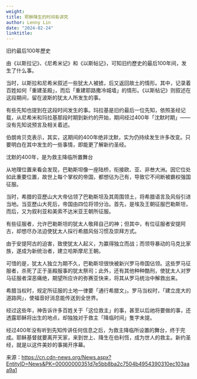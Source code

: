 ```yaml
---
weight: 
title: 耶稣降生的时间有讲究
author: Lenny Lin
date: "2024-02-24"
linktitle: 
---
```


旧约最后100年歷史

由《以斯拉记》、《尼希米记》和《以斯帖记》，可知旧约歷史的最后100年间，发生了什么事。

当时，以斯拉和尼希米叙述一些犹太人被掳，后又返回故土的情形。其中，记录着百姓如何「重建圣殿」，而后「重建耶路撒冷城墙」的情形。《以斯帖记》则叙述在这段期间，留在波斯的犹太人所发生的事。

有些先知也提到在这段时间发生的事。玛拉基是旧约最后一位先知，依照圣经记载，从尼希米和玛拉基那段时期到新约的开始，期间经过400年「沈默时期」——没有先知说预言及相关着述。

伯朗肯贝克表示，其实，这期间的400年绝非沈默，实为仍持续发生许多改变。只要明白在其中发生的一些事情，即能更了解新约圣经。

沈默的400年，是为救主降临所置舞台

从地理位置来看会发现，巴勒斯坦像一座陆桥，衔接欧、亚、非叁大洲。因它位处如此重要位置，故世上每个掌权的帝国，都想佔为己有，导致它不间断被霸权强国征服。

当时，希腊的亚歷山大大帝佔领了巴勒斯坦及其周围领土，将希腊语言及风俗引进当地。当亚歷山大死后，帝国由四位将领分治。首先，是埃及王朝征服巴勒斯坦，而后，又为叙利亚和美索不达米亚王朝所征服。

有些征服者，允许巴勒斯坦的犹太人敬拜自己的神；但其中，有位征服者安提阿古，却想尽办法迫使犹太人採行希腊风俗习惯及崇拜方式。

由于安提阿古的迫害，致使犹太人起义，为赢得独立而战；而领导暴动的马克比家族，遂成为新统治者，建立哈斯摩尼王朝。

可惜的是，犹太人独立为期不久，巴勒斯坦很快被新兴罗马帝国佔领。这些罗马征服者，杀死了正于圣殿服事的犹太祭司；此外，还有其他种种酷刑，使犹太人对罗马征服者深恶痛绝，期望所应许的弥赛亚快来，将其从罗马统治中解救出来。


希腊当权时，规定所征服的土地一律要「通行希腊文」。罗马当权时，「建立庞大的道路网」，使福音好消息能传送到全世界。

经过这些年，神告诉许多百姓关于「这位救主」的事，甚至以后祂将要做的事，还透露耶稣将出生的地点，却独独对于救主「降临时间」隻字未提。

经过400年没有听到先知传讲任何信息之后，为救主降临所设置的舞台，终于完成。耶稣基督就要离开天家，来到世上、降生在伯利恆，成为世人的救主。新约圣经，就是以这件美妙的事揭开序幕。

来源：https://cn.cdn-news.org/News.aspx?EntityID=News&PK=00000000351d7e5bb8ba2c7504b4954390310ec103aaa9a1

